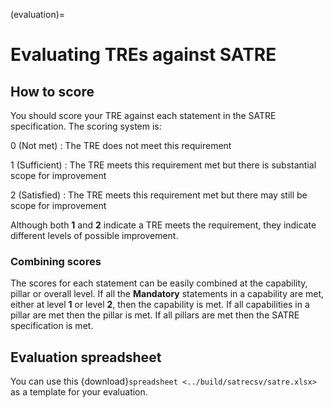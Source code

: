 (evaluation)=

# Evaluating TREs against SATRE

## How to score

You should score your TRE against each statement in the SATRE specification.
The scoring system is:

0 (Not met)
: The TRE does not meet this requirement

1 (Sufficient)
: The TRE meets this requirement met but there is substantial scope for improvement

2 (Satisfied)
: The TRE meets this requirement met but there may still be scope for improvement

Although both **1** and **2** indicate a TRE meets the requirement, they indicate different levels of possible improvement.

### Combining scores

The scores for each statement can be easily combined at the capability, pillar or overall level.
If all the **Mandatory** statements in a capability are met, either at level **1** or level **2**, then the capability is met.
If all capabilities in a pillar are met then the pillar is met.
If all pillars are met then the SATRE specification is met.

## Evaluation spreadsheet

You can use this {download}`spreadsheet <../build/satrecsv/satre.xlsx>` as a template for your evaluation.
